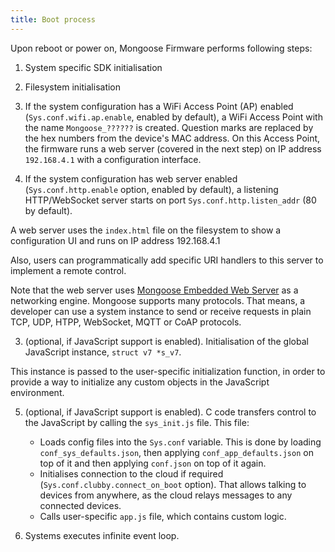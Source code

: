 ```yaml
---
title: Boot process
---
```


Upon reboot or power on, Mongoose Firmware performs following steps:

1. System specific SDK initialisation

2. Filesystem initialisation

3. If the system configuration has a WiFi Access Point (AP) enabled
  (`Sys.conf.wifi.ap.enable`, enabled by default), a WiFi Access Point
  with the name `Mongoose_??????` is created. Question marks
  are replaced by the hex numbers from the device's MAC address.
  On this Access Point, the firmware runs a web server (covered in the next step)
  on IP address `192.168.4.1` with a configuration interface.

4. If the system configuration has web server enabled  (`Sys.conf.http.enable`
  option, enabled by default), a listening HTTP/WebSocket server starts on
  port `Sys.conf.http.listen_addr` (80 by default).

  A web server uses the `index.html` file on the filesystem to show a
  configuration UI and runs on IP address 192.168.4.1

  Also, users can programmatically add specific URI handlers to this
  server to implement a remote control.

  Note that the web server uses
  [Mongoose Embedded Web Server](https://github.com/cesanta/mongoose) as a networking engine.
  Mongoose supports many protocols. That means, a developer can use a system
  instance to send or receive requests in plain TCP, UDP, HTPP, WebSocket,
  MQTT or CoAP protocols.

3. (optional, if JavaScript support is enabled).
  Initialisation of the global JavaScript instance, `struct v7 *s_v7`.

  This instance is passed to the user-specific initialization function,
  in order to provide a way to initialize any custom objects in the
  JavaScript environment.

5. (optional, if JavaScript support is enabled).
  C code transfers control to the JavaScript by calling the `sys_init.js` file.
  This file:
   - Loads config files into the `Sys.conf` variable. This is done by
    loading `conf_sys_defaults.json`, then applying `conf_app_defaults.json`
    on top of it and then applying `conf.json` on top of it again.
   - Initialises connection to the cloud if required
    (`Sys.conf.clubby.connect_on_boot` option). That allows talking
      to devices from anywhere, as the cloud relays messages to any connected
      devices.
   - Calls user-specific `app.js` file, which contains custom logic.

6. Systems executes infinite event loop.
